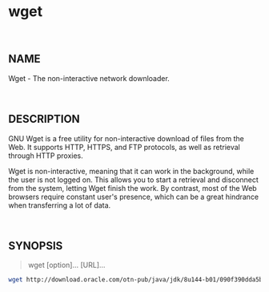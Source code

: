 # wget

<br>

## NAME

Wget - The non-interactive network downloader.

<br>

## DESCRIPTION

GNU Wget is a free utility for non-interactive download of files from the Web.  It supports HTTP, HTTPS, and FTP protocols, as well as retrieval through HTTP proxies.

Wget is non-interactive, meaning that it can work in the background, while the user is not logged on.  This allows you to start a retrieval and disconnect from the system, letting Wget finish the work. By contrast, most of the Web browsers require constant user's presence, which can be a great hindrance when transferring a lot of data.

<br>

## SYNOPSIS

> wget [option]... [URL]...

```bash
wget http://download.oracle.com/otn-pub/java/jdk/8u144-b01/090f390dda5b47b9b721c7dfaa008135/jdk-8u144-linux-x64.tar.gz
```
